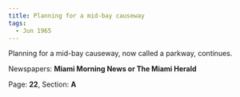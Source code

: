 ```yaml
---  
title: Planning for a mid-bay causeway  
tags:  
  - Jun 1965  
---  
```

  
Planning for a mid-bay causeway, now called a parkway, continues.  
  
Newspapers: **Miami Morning News or The Miami Herald**  
  
Page: **22**, Section: **A** 
